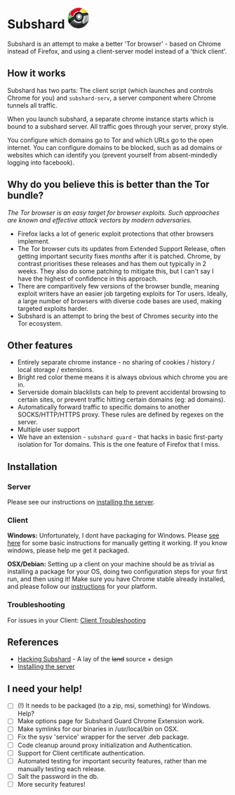 # Subshard <img src="https://github.com/twitchyliquid64/subshard/raw/master/packaging/deb/chromeball_google_chrome_poke_by_azerik92-d4c31vz.png" width="48">

Subshard is an attempt to make a better 'Tor browser' - based on Chrome instead of Firefox, and using a client-server model instead of a 'thick client'.

## How it works

Subshard has two parts: The client script (which launches and controls Chrome for you) and `subshard-serv`, a server component where Chrome tunnels all traffic.

When you launch subshard, a separate chrome instance starts which is bound to a subshard server. All traffic goes through your server, proxy style.

You configure which domains go to Tor and which URLs go to the open internet. You can configure domains to be blocked, such as ad domains or websites which can identify you (prevent yourself from absent-mindedly logging into facebook).

## Why do you believe this is better than the Tor bundle?

_The Tor browser is an easy target for browser exploits. Such approaches are known and effective attack vectors by modern adversaries._

 * Firefox lacks a lot of generic exploit protections that other browsers implement.
 * The Tor browser cuts its updates from Extended Support Release, often getting important security fixes _months_ after it is patched. Chrome, by contrast prioritises these releases and has them out typically in 2 weeks. They also do some patching to mitigate this, but I can't say I have the highest of confidence in this approach.
 * There are comparitively few versions of the browser bundle, meaning exploit writers have an easier job targeting exploits for Tor users. Ideally, a large number of browsers with diverse code bases are used, making targeted exploits harder.
 * Subshard is an attempt to bring the best of Chromes security into the Tor ecosystem.

## Other features

 * Entirely separate chrome instance - no sharing of cookies / history / local storage / extensions.
 * Bright red color theme means it is always obvious which chrome you are in.
 * Serverside domain blacklists can help to prevent accidental browsing to certain sites, or prevent traffic hitting certain domains (eg: ad domains).
 * Automatically forward traffic to specific domains to another SOCKS/HTTP/HTTPS proxy. These rules are defined by regexes on the server.
 * Multiple user support
 * We have an extension - `subshard guard` - that hacks in basic first-party isolation for Tor domains. This is the one feature of Firefox that I miss.

## Installation

### Server

Please see our instructions on [installing the server](https://github.com/twitchyliquid64/subshard/blob/master/server_install.MD).

### Client

__Windows:__ Unfortunately, I dont have packaging for Windows. Please [see here](https://github.com/twitchyliquid64/subshard/blob/master/windows_install.MD) for some basic instructions for manually getting it working. If you know windows, please help me get it packaged.

__OSX/Debian:__ Setting up a client on your machine should be as trivial as installing a package for your OS, doing two configuration steps for your first run, and then using it!
Make sure you have Chrome stable already installed, and please follow our [instructions](https://github.com/twitchyliquid64/subshard/blob/master/client_install.MD) for your platform.


### Troubleshooting

For issues in your Client: [Client Troubleshooting](https://github.com/twitchyliquid64/subshard/blob/master/troubleshooting.MD)

## References

 * [Hacking Subshard](https://github.com/twitchyliquid64/subshard/blob/master/hacking.MD) - A lay of the ~~land~~ source + design
 * [Installing the server](https://github.com/twitchyliquid64/subshard/blob/master/server_install.MD)

## I need your help!

 - [ ] (!) It needs to be packaged (to a zip, msi, something) for Windows. Help?
 - [ ] Make options page for Subshard Guard Chrome Extension work.
 - [ ] Make symlinks for our binaries in /usr/local/bin on OSX.
 - [ ] Fix the sysv 'service' wrapper for the server .deb package.
 - [ ] Code cleanup around proxy initialization and Authentication.
 - [ ] Support for Client certificate authentication.
 - [ ] Automated testing for important security features, rather than me manually testing each release.
 - [ ] Salt the password in the db.
 - [ ] More security features!
